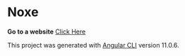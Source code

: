 # Noxe

**Go to a website** [Click Here](https://movies-app-noxe.netlify.app/#/login)

This project was generated with [Angular CLI](https://github.com/angular/angular-cli) version 11.0.6.

